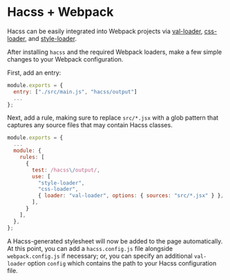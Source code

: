 # Hacss + Webpack

Hacss can be easily integrated into Webpack projects via
[val-loader](https://webpack.js.org/loaders/val-loader/),
[css-loader](https://webpack.js.org/loaders/css-loader/), and
[style-loader](https://webpack.js.org/loaders/style-loader/).

After installing `hacss` and the required Webpack loaders, make a few simple
changes to your Webpack configuration.

First, add an entry:

```javascript
module.exports = {
  entry: ["./src/main.js", "hacss/output"]
  ...
};
```

Next, add a rule, making sure to replace `src/*.jsx` with a glob pattern that
captures any source files that may contain Hacss classes.

```javascript
module.exports = {
  ...
  module: {
    rules: [
      {
        test: /hacss\/output/,
        use: [
          "style-loader",
          "css-loader",
          { loader: "val-loader", options: { sources: "src/*.jsx" } },
        ],
      }
    ],
  },
};
```

A Hacss-generated stylesheet will now be added to the page automatically. At this
point, you can add a `hacss.config.js` file alongside `webpack.config.js` if
necessary; or, you can specify an additional `val-loader` option `config` which
contains the path to your Hacss configuration file.
